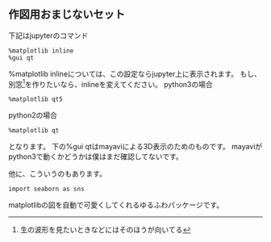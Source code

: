 
## 作図用おまじないセット
下記はjupyterのコマンド
```{frame=single}
%matplotlib inline
%gui qt
```
%matplotlib inlineについては、この設定ならjupyter上に表示されます。
もし、別窓[^betumado]を作りたいなら、inlineを変えてください。
python3の場合
```{frame=single}
%matplotlib qt5
```
python2の場合
```{frame=single}
%matplotlib qt
```
となります。
下の%gui qtはmayaviによる3D表示のためのものです。
mayaviがpython3で動くかどうかは僕はまだ確認してないです。

他に、こういうのもあります。
```{frame=single}
import seaborn as sns
```
matplotlibの図を自動で可愛くしてくれるゆるふわパッケージです。

[^betumado]:生の波形を見たいときなどにはそのほうが向いてる
